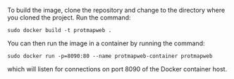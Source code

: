 To build the image, clone the repository and change to the directory where you
cloned the project. Run the command:

`sudo docker build -t protmapweb .`

You can then run the image in a container by running the command:

`sudo docker run -p=8090:80 --name protmapweb-container protmapweb`

which will listen for connections on port 8090 of the Docker container host.